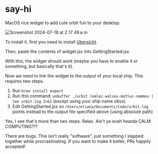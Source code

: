 # say-hi
MacOS rice widget to add cute urbit fun to your desktop.

![Screenshot 2024-07-18 at 2 17 49 a m](https://github.com/user-attachments/assets/456eba94-c56e-4860-b7a7-1d9ad3f352e6)

To install it, first you need to install [Ubersicht](https://tracesof.net/uebersicht/).

Then, paste the contents of widget.jsx into GettingStarted.jsx

With this, the widget should work (maybe you have to enable it or something, but basically that's it).

Now we need to link the widget to the output of your local ship. This requires two steps.

1. Run `brew install expect`
2. Run this command: `unbuffer ./urbit lomlec-walsev-motluc-nammex | tee urbit.log 2>&1` (except using your ship name obvs)
3. Edit GettingStarted.jsx so `/Users/eliana/Documents/Code/urbit.log` points instead to the output file specified above (using absolute path)

Yes, I see that's more than two steps. Relax. Ain't ya evah hearda CALM COMPUTING?!?

There are bugs. This isn't really "software", just something I slapped together while procrastinating. If you want to make it better, PRs happily accepted!
